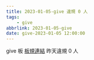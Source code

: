 ```yaml
---
title: 2023-01-05-give 違規 0 人
tags:
    - give
abbrlink: 2023-01-05-give
date: give-2023-01-05 12:00:00
---
```

give 板 [板規連結](https://www.ptt.cc/bbs/give/M.1612495900.A.C32.html)
昨天違規 0 人
